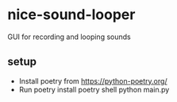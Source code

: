 # nice-sound-looper
GUI for recording and looping sounds

## setup

- Install poetry from https://python-poetry.org/
- Run 
    poetry install 
    poetry shell
    python main.py



